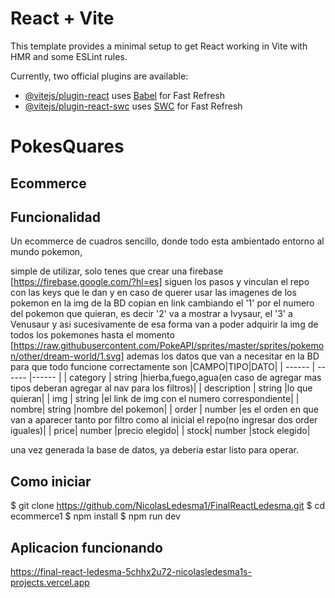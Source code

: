 # React + Vite

This template provides a minimal setup to get React working in Vite with HMR and some ESLint rules.

Currently, two official plugins are available:

- [@vitejs/plugin-react](https://github.com/vitejs/vite-plugin-react/blob/main/packages/plugin-react/README.md) uses [Babel](https://babeljs.io/) for Fast Refresh
- [@vitejs/plugin-react-swc](https://github.com/vitejs/vite-plugin-react-swc) uses [SWC](https://swc.rs/) for Fast Refresh


# PokesQuares
## Ecommerce


## Funcionalidad

Un ecommerce de cuadros sencillo, 
donde todo esta ambientado entorno al mundo pokemon, 

simple de utilizar, solo tenes que crear una firebase [https://firebase.google.com/?hl=es]
siguen los pasos y vinculan el repo con las keys que le dan
y en caso de querer usar las imagenes de los pokemon en la img de la BD copian en link cambiando el '1' por el numero del pokemon que quieran, es decir '2' va a mostrar a Ivysaur, el '3' a Venusaur y asi sucesivamente de esa forma van a poder adquirir la img de todos los pokemones hasta el momento 
[https://raw.githubusercontent.com/PokeAPI/sprites/master/sprites/pokemon/other/dream-world/1.svg]
ademas los datos que van a necesitar en la BD  para que todo funcione correctamente son
|CAMPO|TIPO|DATO|
| ------ | ------ |------ |
| category | string |hierba,fuego,agua(en caso de agregar mas tipos deberan agregar al nav para los filtros)|
| description | string |lo que quieran|
| img | string |el link de img con el numero correspondiente| 
| nombre| string |nombre del pokemon|
| order | number |es el orden en que van a aparecer tanto por filtro como al inicial el repo(no ingresar dos order iguales)|
| price| number |precio elegido|
| stock| number |stock elegido|

una vez generada la base de datos, ya deberia estar listo para operar.

## Como iniciar
$ git clone https://github.com/NicolasLedesma1/FinalReactLedesma.git
$ cd ecommerce1
$ npm install
$ npm run dev

## Aplicacion funcionando
https://final-react-ledesma-5chhx2u72-nicolasledesma1s-projects.vercel.app